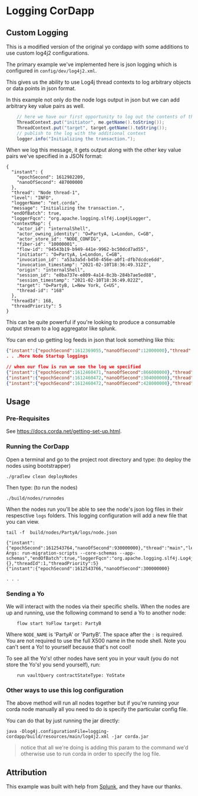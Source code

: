 # Logging CorDapp

## Custom Logging

This is a modified version of the original yo cordapp with some additions to use custom log4j2 configurations.


The primary example we've implemented here is json logging which is configured in `config/dev/log4j2.xml`.

This gives us the ability to use Log4j thread contexts to log arbitrary objects or data points in json format.

In this example not only do the node logs output in json but we can add arbitrary key value pairs as well.

```java
    // here we have our first opportunity to log out the contents of the flow arguments.
    ThreadContext.put("initiator", me.getName().toString());
    ThreadContext.put("target", target.getName().toString());
    // publish to the log with the additional context
    logger.info("Initializing the transaction.");
```

When we log this message, it gets output along with the other key value pairs we've specified in a JSON format:
```
{
  "instant": {
    "epochSecond": 1612982209,
    "nanoOfSecond": 487000000
  },
  "thread": "Node thread-1",
  "level": "INFO",
  "loggerName": "net.corda",
  "message": "Initializing the transaction.",
  "endOfBatch": true,
  "loggerFqcn": "org.apache.logging.slf4j.Log4jLogger",
  "contextMap": {
    "actor_id": "internalShell",
    "actor_owning_identity": "O=PartyA, L=London, C=GB",
    "actor_store_id": "NODE_CONFIG",
    "fiber-id": "10000001",
    "flow-id": "94543b19-b949-441e-9962-bc50dcd7ad55",
    "initiator": "O=PartyA, L=London, C=GB",
    "invocation_id": "a53a3a5d-b450-456e-a0f1-dfb7dcdce6dd",
    "invocation_timestamp": "2021-02-10T18:36:49.312Z",
    "origin": "internalShell",
    "session_id": "e8ba737e-e809-4a14-8c3b-284b7ae5ed88",
    "session_timestamp": "2021-02-10T18:36:49.022Z",
    "target": "O=PartyB, L=New York, C=US",
    "thread-id": "168"
  },
  "threadId": 168,
  "threadPriority": 5
}
```
This can be quite powerful if you're looking to produce a consumable output stream to a log aggregator like splunk.

You can end up getting log feeds in json that look something like this:

```json
{"instant":{"epochSecond":1612369055,"nanoOfSecond":12000000},"thread":"main","level":"INFO","loggerName":"net.corda.node.internal.Node","message":"Vendor: Corda Open Source","endOfBatch":true,"loggerFqcn":"org.apache.logging.slf4j.Log4jLogger","threadId":1,"threadPriority":5}
. . .More Node Startup loggings

// when our flow is run we see the log we specified
{"instant":{"epochSecond":1612460471,"nanoOfSecond":866000000},"thread":"pool-10-thread-2","level":"INFO","loggerName":"net.corda.tools.shell.FlowShellCommand","message":"Executing command \"flow start net.corda.samples.logging.flows.YoFlow target: PartyA\",","endOfBatch":true,"loggerFqcn":"org.apache.logging.slf4j.Log4jLogger","threadId":224,"threadPriority":5}
{"instant":{"epochSecond":1612460472,"nanoOfSecond":304000000},"thread":"Node thread-1","level":"INFO","loggerName":"net.corda","message":"Initializing the transaction.","endOfBatch":true,"loggerFqcn":"org.apache.logging.slf4j.Log4jLogger","threadId":166,"threadPriority":5}
{"instant":{"epochSecond":1612460472,"nanoOfSecond":428000000},"thread":"pool-10-thread-2","level":"WARN","loggerName":"net.corda.tools.shell.utlities.StdoutANSIProgressRenderer","message":"Cannot find console appender - progre
```

## Usage


### Pre-Requisites

See https://docs.corda.net/getting-set-up.html.


### Running the CorDapp

Open a terminal and go to the project root directory and type: (to deploy the nodes using bootstrapper)
```
./gradlew clean deployNodes
```
Then type: (to run the nodes)

```
./build/nodes/runnodes
```

When the nodes run you'll be able to see the node's json log files in their respesctive `logs` folders.
This logging configuration will add a new file that you can view.

```shell
tail -f  build/nodes/PartyA/logs/node.json

{"instant":{"epochSecond":1612543764,"nanoOfSecond":930000000},"thread":"main","level":"INFO","loggerName":"net.corda.cliutils.CliWrapperBase","message":"Application Args: run-migration-scripts --core-schemas --app-schemas","endOfBatch":true,"loggerFqcn":"org.apache.logging.slf4j.Log4jLogger","contextMap":{},"threadId":1,"threadPriority":5}
{"instant":{"epochSecond":1612543766,"nanoOfSecond":300000000}

. . .

```

### Sending a Yo

We will interact with the nodes via their specific shells. When the nodes are up and running, use the following command to send a
Yo to another node:

```
    flow start YoFlow target: PartyB
```

Where `NODE_NAME` is 'PartyA' or 'PartyB'. The space after the `:` is required. You are not required to use the full
X500 name in the node shell. Note you can't sent a Yo! to yourself because that's not cool!

To see all the Yo's! other nodes have sent you in your vault (you do not store the Yo's! you send yourself), run:

```
    run vaultQuery contractStateType: YoState
```

### Other ways to use this log configuration

The above method will run all nodes together but if you're running your corda node manually all you need to do is specify the particular config file.

You can do that by just running the jar directly:

```shell
java -Dlog4j.configurationFile=logging-cordapp/build/resources/main/log4j2.xml -jar corda.jar
```

> notice that all we're doing is adding this param to the command we'd otherwise use to run corda in order to specify the log file.


## Attribution

This example was built with help from [Splunk](https://splunk.com), and they have our thanks.

